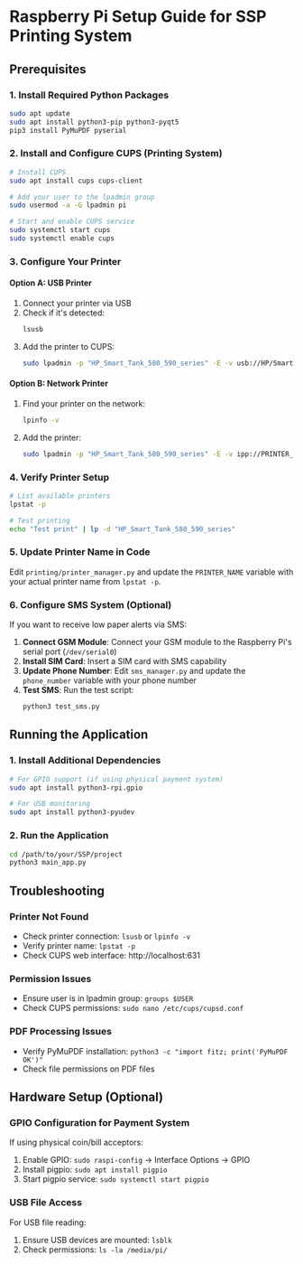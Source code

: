 # Raspberry Pi Setup Guide for SSP Printing System

## Prerequisites

### 1. Install Required Python Packages
```bash
sudo apt update
sudo apt install python3-pip python3-pyqt5
pip3 install PyMuPDF pyserial
```

### 2. Install and Configure CUPS (Printing System)
```bash
# Install CUPS
sudo apt install cups cups-client

# Add your user to the lpadmin group
sudo usermod -a -G lpadmin pi

# Start and enable CUPS service
sudo systemctl start cups
sudo systemctl enable cups
```

### 3. Configure Your Printer

#### Option A: USB Printer
1. Connect your printer via USB
2. Check if it's detected:
   ```bash
   lsusb
   ```
3. Add the printer to CUPS:
   ```bash
   sudo lpadmin -p "HP_Smart_Tank_580_590_series" -E -v usb://HP/Smart%20Tank%20580%20590%20series -m everywhere
   ```

#### Option B: Network Printer
1. Find your printer on the network:
   ```bash
   lpinfo -v
   ```
2. Add the printer:
   ```bash
   sudo lpadmin -p "HP_Smart_Tank_580_590_series" -E -v ipp://PRINTER_IP_ADDRESS -m everywhere
   ```

### 4. Verify Printer Setup
```bash
# List available printers
lpstat -p

# Test printing
echo "Test print" | lp -d "HP_Smart_Tank_580_590_series"
```

### 5. Update Printer Name in Code
Edit `printing/printer_manager.py` and update the `PRINTER_NAME` variable with your actual printer name from `lpstat -p`.

### 6. Configure SMS System (Optional)
If you want to receive low paper alerts via SMS:

1. **Connect GSM Module**: Connect your GSM module to the Raspberry Pi's serial port (`/dev/serial0`)
2. **Install SIM Card**: Insert a SIM card with SMS capability
3. **Update Phone Number**: Edit `sms_manager.py` and update the `phone_number` variable with your phone number
4. **Test SMS**: Run the test script:
   ```bash
   python3 test_sms.py
   ```

## Running the Application

### 1. Install Additional Dependencies
```bash
# For GPIO support (if using physical payment system)
sudo apt install python3-rpi.gpio

# For USB monitoring
sudo apt install python3-pyudev
```

### 2. Run the Application
```bash
cd /path/to/your/SSP/project
python3 main_app.py
```

## Troubleshooting

### Printer Not Found
- Check printer connection: `lsusb` or `lpinfo -v`
- Verify printer name: `lpstat -p`
- Check CUPS web interface: http://localhost:631

### Permission Issues
- Ensure user is in lpadmin group: `groups $USER`
- Check CUPS permissions: `sudo nano /etc/cups/cupsd.conf`

### PDF Processing Issues
- Verify PyMuPDF installation: `python3 -c "import fitz; print('PyMuPDF OK')"`
- Check file permissions on PDF files

## Hardware Setup (Optional)

### GPIO Configuration for Payment System
If using physical coin/bill acceptors:
1. Enable GPIO: `sudo raspi-config` → Interface Options → GPIO
2. Install pigpio: `sudo apt install pigpio`
3. Start pigpio service: `sudo systemctl start pigpio`

### USB File Access
For USB file reading:
1. Ensure USB devices are mounted: `lsblk`
2. Check permissions: `ls -la /media/pi/`

